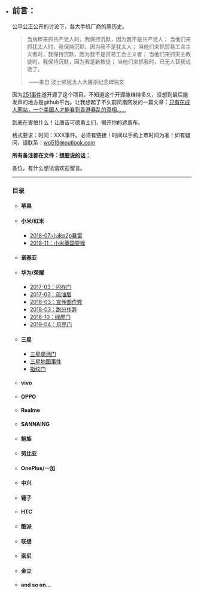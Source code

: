 - ## 前言：

  公平公正公开的讨论下，各大手机厂商的黑历史。

  > 当纳粹来抓共产党人时，我保持沉默，因为我不是共产党人； 当他们来抓犹太人时，我保持沉默，因为我不是犹太人； 当他们来抓贸易工会主义者时，我保持沉默，因为我不是贸易工会主义者； 当他们来抓天主教徒时，我保持沉默，因为我是新教徒； 当他们来抓我时，已无人替我说话了。 
  >
  > ​														——来自 波士顿犹太人大屠杀纪念碑铭文

  因为[251事件](https://www.thepaper.cn/newsDetail_forward_5124161)遂开源了这个项目，不知道这个开源能维持多久，没想到最后能发声的地方是github平台。让我想起了不久前凤凰网发的一篇文章：[只有在成人网站，一个美国人才能看到香港暴乱的真相……](http://tech.ifeng.com/c/7rdDGs69iYy )

  到底在害怕什么！让唐吉可德勇士们，揭开你的遮羞布。

  格式要求：时间：XXX事件。必须有链接！时间以手机上市时间为准！如有疑问，请联系：wo519@outlook.com

  **所有备注都在文件：[想要说的话：](https://github.com/Chen-52kx/phone-black-swan/blob/master/notes.md)**

  各位，有什么想法请欢迎留言。

  ------

  ### <a name="目录">**目录**</a>

  - #### **苹果**

  - #### **小米/红米**

    - [2018-07:小米p2p暴雷](https://www.zhihu.com/question/286378544/answer/449384957)
    - [2018-11：小米英国耍猴](http://dy.163.com/v2/article/detail/E0N0H5TS05502J8M.html)

  - #### 诺基亚

  - #### 华为/荣耀

    - [2017-03：闪存门](https://baike.baidu.com/item/华为P10闪存门/20723765) 
    - [2017-03：疏油层](http://news.mydrivers.com/1/528/528801.htm)
    - [2018-03：宣传图作弊](https://baijiahao.baidu.com/s?id=1596323156146321265&wfr=spider&for=pc)
    - [2018-03：跑分作弊](https://baijiahao.baidu.com/s?id=1611142076068477961&wfr=spider&for=pc)
    - [2018-10：绿屏门](https://baike.baidu.com/item/华为绿屏门)
    - [2019-04：月亮门](https://www.huahuo.com/hulianwang/2019-06-17/63827.html)

  - #### 三星

    - [三星电池门](https://baike.baidu.com/item/三星电池门)
    - [三星地图事件](http://www.sohu.com/a/164858255_115302)
    - [指纹门](https://www.guancha.cn/ChanJing/2019_10_23_522409.shtml?s=zwyxgtjbt)

  - #### vivo

  - #### OPPO

  - #### Realme

  - #### SANNAING

  - #### 魅族

  - #### 努比亚

  - #### OnePlus/一加

  - #### 中兴

  - #### 锤子

  - #### HTC

  - #### 酷派

  - #### 联想

  - #### 索尼

  - #### 金立

  - #### and so on...